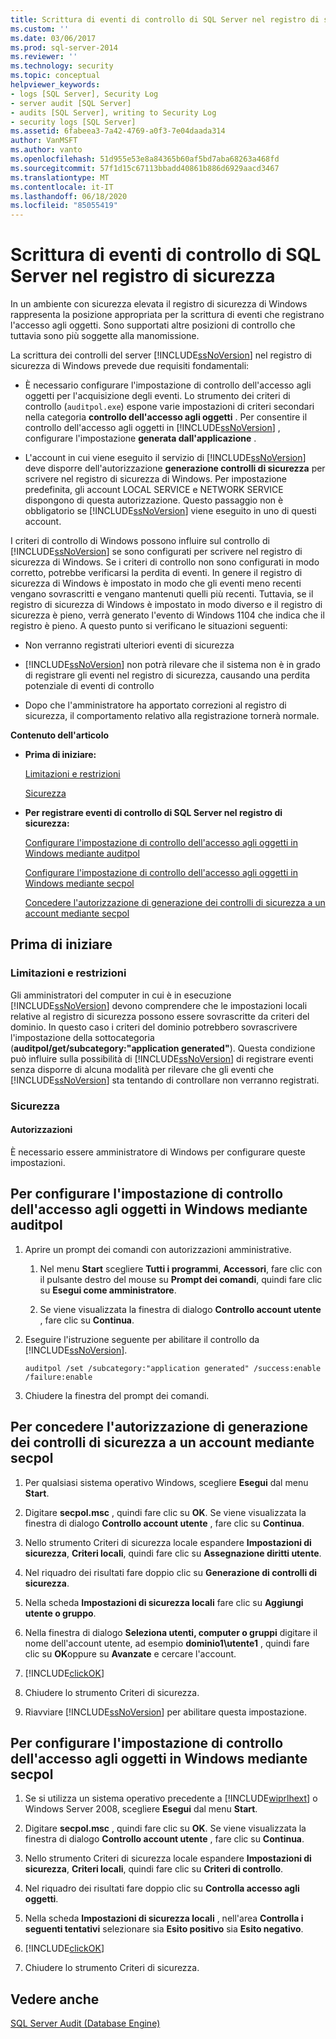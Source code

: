 ```yaml
---
title: Scrittura di eventi di controllo di SQL Server nel registro di sicurezza | Microsoft Docs
ms.custom: ''
ms.date: 03/06/2017
ms.prod: sql-server-2014
ms.reviewer: ''
ms.technology: security
ms.topic: conceptual
helpviewer_keywords:
- logs [SQL Server], Security Log
- server audit [SQL Server]
- audits [SQL Server], writing to Security Log
- security logs [SQL Server]
ms.assetid: 6fabeea3-7a42-4769-a0f3-7e04daada314
author: VanMSFT
ms.author: vanto
ms.openlocfilehash: 51d955e53e8a84365b60af5bd7aba68263a468fd
ms.sourcegitcommit: 57f1d15c67113bbadd40861b886d6929aacd3467
ms.translationtype: MT
ms.contentlocale: it-IT
ms.lasthandoff: 06/18/2020
ms.locfileid: "85055419"
---
```

# <a name="write-sql-server-audit-events-to-the-security-log"></a>Scrittura di eventi di controllo di SQL Server nel registro di sicurezza
  In un ambiente con sicurezza elevata il registro di sicurezza di Windows rappresenta la posizione appropriata per la scrittura di eventi che registrano l'accesso agli oggetti. Sono supportati altre posizioni di controllo che tuttavia sono più soggette alla manomissione.  
  
 La scrittura dei controlli del server [!INCLUDE[ssNoVersion](../../../includes/ssnoversion-md.md)] nel registro di sicurezza di Windows prevede due requisiti fondamentali:  
  
-   È necessario configurare l'impostazione di controllo dell'accesso agli oggetti per l'acquisizione degli eventi. Lo strumento dei criteri di controllo (`auditpol.exe`) espone varie impostazioni di criteri secondari nella categoria **controllo dell'accesso agli oggetti** . Per consentire il controllo dell'accesso agli oggetti in [!INCLUDE[ssNoVersion](../../../includes/ssnoversion-md.md)] , configurare l'impostazione **generata dall'applicazione** .  
  
-   L'account in cui viene eseguito il servizio di [!INCLUDE[ssNoVersion](../../../includes/ssnoversion-md.md)] deve disporre dell'autorizzazione **generazione controlli di sicurezza** per scrivere nel registro di sicurezza di Windows. Per impostazione predefinita, gli account LOCAL SERVICE e NETWORK SERVICE dispongono di questa autorizzazione. Questo passaggio non è obbligatorio se [!INCLUDE[ssNoVersion](../../../includes/ssnoversion-md.md)] viene eseguito in uno di questi account.  
  
 I criteri di controllo di Windows possono influire sul controllo di [!INCLUDE[ssNoVersion](../../../includes/ssnoversion-md.md)] se sono configurati per scrivere nel registro di sicurezza di Windows. Se i criteri di controllo non sono configurati in modo corretto, potrebbe verificarsi la perdita di eventi. In genere il registro di sicurezza di Windows è impostato in modo che gli eventi meno recenti vengano sovrascritti e vengano mantenuti quelli più recenti. Tuttavia, se il registro di sicurezza di Windows è impostato in modo diverso e il registro di sicurezza è pieno, verrà generato l'evento di Windows 1104 che indica che il registro è pieno. A questo punto si verificano le situazioni seguenti:  
  
-   Non verranno registrati ulteriori eventi di sicurezza  
  
-   [!INCLUDE[ssNoVersion](../../../includes/ssnoversion-md.md)] non potrà rilevare che il sistema non è in grado di registrare gli eventi nel registro di sicurezza, causando una perdita potenziale di eventi di controllo  
  
-   Dopo che l'amministratore ha apportato correzioni al registro di sicurezza, il comportamento relativo alla registrazione tornerà normale.  
  
 **Contenuto dell'articolo**  
  
-   **Prima di iniziare:**  
  
     [Limitazioni e restrizioni](#Restrictions)  
  
     [Sicurezza](#Security)  
  
-   **Per registrare eventi di controllo di SQL Server nel registro di sicurezza:**  
  
     [Configurare l'impostazione di controllo dell'accesso agli oggetti in Windows mediante auditpol](#auditpolAccess)  
  
     [Configurare l'impostazione di controllo dell'accesso agli oggetti in Windows mediante secpol](#secpolAccess)  
  
     [Concedere l'autorizzazione di generazione dei controlli di sicurezza a un account mediante secpol](#secpolPermission)  
  
##  <a name="before-you-begin"></a><a name="BeforeYouBegin"></a> Prima di iniziare  
  
###  <a name="limitations-and-restrictions"></a><a name="Restrictions"></a> Limitazioni e restrizioni  
 Gli amministratori del computer in cui è in esecuzione [!INCLUDE[ssNoVersion](../../../includes/ssnoversion-md.md)] devono comprendere che le impostazioni locali relative al registro di sicurezza possono essere sovrascritte da criteri del dominio. In questo caso i criteri del dominio potrebbero sovrascrivere l'impostazione della sottocategoria (**auditpol/get/subcategory:"application generated"**). Questa condizione può influire sulla possibilità di [!INCLUDE[ssNoVersion](../../../includes/ssnoversion-md.md)] di registrare eventi senza disporre di alcuna modalità per rilevare che gli eventi che [!INCLUDE[ssNoVersion](../../../includes/ssnoversion-md.md)] sta tentando di controllare non verranno registrati.  
  
###  <a name="security"></a><a name="Security"></a> Sicurezza  
  
####  <a name="permissions"></a><a name="Permissions"></a> Autorizzazioni  
 È necessario essere amministratore di Windows per configurare queste impostazioni.  
  
##  <a name="to-configure-the-audit-object-access-setting-in-windows-using-auditpol"></a><a name="auditpolAccess"></a>Per configurare l'impostazione di controllo dell'accesso agli oggetti in Windows mediante auditpol  
  
1.  Aprire un prompt dei comandi con autorizzazioni amministrative.  
  
    1.  Nel menu **Start** scegliere **Tutti i programmi**, **Accessori**, fare clic con il pulsante destro del mouse su **Prompt dei comandi**, quindi fare clic su **Esegui come amministratore**.  
  
    2.  Se viene visualizzata la finestra di dialogo **Controllo account utente** , fare clic su **Continua**.  
  
2.  Eseguire l'istruzione seguente per abilitare il controllo da [!INCLUDE[ssNoVersion](../../../includes/ssnoversion-md.md)].  
  
    ```  
    auditpol /set /subcategory:"application generated" /success:enable /failure:enable  
    ```  
  
3.  Chiudere la finestra del prompt dei comandi.  
  
##  <a name="to-grant-the-generate-security-audits-permission-to-an-account-using-secpol"></a><a name="secpolAccess"></a> Per concedere l'autorizzazione di generazione dei controlli di sicurezza a un account mediante secpol  
  
1.  Per qualsiasi sistema operativo Windows, scegliere **Esegui** dal menu **Start**.  
  
2.  Digitare **secpol.msc** , quindi fare clic su **OK**. Se viene visualizzata la finestra di dialogo **Controllo account utente** , fare clic su **Continua**.  
  
3.  Nello strumento Criteri di sicurezza locale espandere **Impostazioni di sicurezza**, **Criteri locali**, quindi fare clic su **Assegnazione diritti utente**.  
  
4.  Nel riquadro dei risultati fare doppio clic su **Generazione di controlli di sicurezza**.  
  
5.  Nella scheda **Impostazioni di sicurezza locali** fare clic su **Aggiungi utente o gruppo**.  
  
6.  Nella finestra di dialogo **Seleziona utenti, computer o gruppi** digitare il nome dell'account utente, ad esempio **dominio1\utente1** , quindi fare clic su **OK**oppure su **Avanzate** e cercare l'account.  
  
7.  [!INCLUDE[clickOK](../../../includes/clickok-md.md)]  
  
8.  Chiudere lo strumento Criteri di sicurezza.  
  
9. Riavviare [!INCLUDE[ssNoVersion](../../../includes/ssnoversion-md.md)] per abilitare questa impostazione.  
  
##  <a name="to-configure-the-audit-object-access-setting-in-windows-using-secpol"></a><a name="secpolPermission"></a> Per configurare l'impostazione di controllo dell'accesso agli oggetti in Windows mediante secpol  
  
1.  Se si utilizza un sistema operativo precedente a [!INCLUDE[wiprlhext](../../../includes/wiprlhext-md.md)] o Windows Server 2008, scegliere **Esegui** dal menu **Start**.  
  
2.  Digitare **secpol.msc** , quindi fare clic su **OK**. Se viene visualizzata la finestra di dialogo **Controllo account utente** , fare clic su **Continua**.  
  
3.  Nello strumento Criteri di sicurezza locale espandere **Impostazioni di sicurezza**, **Criteri locali**, quindi fare clic su **Criteri di controllo**.  
  
4.  Nel riquadro dei risultati fare doppio clic su **Controlla accesso agli oggetti**.  
  
5.  Nella scheda **Impostazioni di sicurezza locali** , nell'area **Controlla i seguenti tentativi** selezionare sia **Esito positivo** sia **Esito negativo**.  
  
6.  [!INCLUDE[clickOK](../../../includes/clickok-md.md)]  
  
7.  Chiudere lo strumento Criteri di sicurezza.  
  
## <a name="see-also"></a>Vedere anche  
 [SQL Server Audit &#40;Database Engine&#41;](sql-server-audit-database-engine.md)  
  
  
